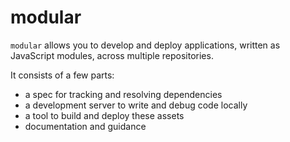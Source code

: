 # modular

`modular` allows you to develop and deploy applications, written as JavaScript
modules, across multiple repositories.

It consists of a few parts:

- a spec for tracking and resolving dependencies
- a development server to write and debug code locally
- a tool to build and deploy these assets
- documentation and guidance
